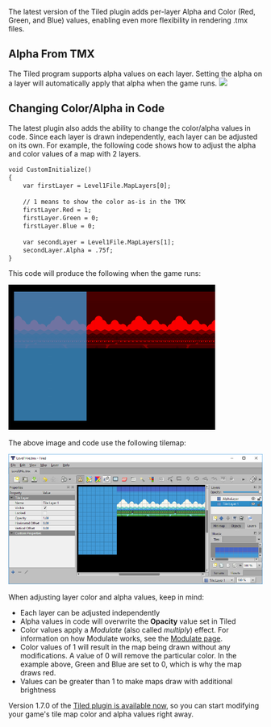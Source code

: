 The latest version of the Tiled plugin adds per-layer Alpha and Color (Red, Green, and Blue) values, enabling even more flexibility in rendering .tmx files.

## Alpha From TMX

The Tiled program supports alpha values on each layer. Setting the alpha on a layer will automatically apply that alpha when the game runs. [![](/wp-content/uploads/2018/09/2018-09-30_13-28-22.gif)](/wp-content/uploads/2018/09/2018-09-30_13-28-22.gif)

## Changing Color/Alpha in Code

The latest plugin also adds the ability to change the color/alpha values in code. Since each layer is drawn independently, each layer can be adjusted on its own. For example, the following code shows how to adjust the alpha and color values of a map with 2 layers.

``` lang:c#
void CustomInitialize()
{
    var firstLayer = Level1File.MapLayers[0];

    // 1 means to show the color as-is in the TMX
    firstLayer.Red = 1;
    firstLayer.Green = 0;
    firstLayer.Blue = 0;

    var secondLayer = Level1File.MapLayers[1];
    secondLayer.Alpha = .75f;
}
```

This code will produce the following when the game runs:

![](/media/2018-09-img_5bb124aa4dc72.png)

The above image and code use the following tilemap:

![](/media/2018-09-img_5bb12512acd4b.png)

When adjusting layer color and alpha values, keep in mind:

-   Each layer can be adjusted independently
-   Alpha values in code will overwrite the **Opacity** value set in Tiled
-   Color values apply a *Modulate* (also called *multiply*) effect. For information on how Modulate works, see the [Modulate page](/documentation/api/flatredball/flatredball-graphics/flatredball-graphics-coloroperation/flatredball-graphics-coloroperation-modulate.md).
-   Color values of 1 will result in the map being drawn without any modifications. A value of 0 will remove the particular color. In the example above, Green and Blue are set to 0, which is why the map draws red.
-   Values can be greater than 1 to make maps draw with additional brightness

Version 1.7.0 of the [Tiled plugin is available now](http://www.gluevault.com/plug/94-tiled-plugin), so you can start modifying your game's tile map color and alpha values right away.
